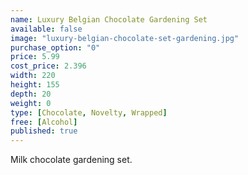 ```yaml
---
name: Luxury Belgian Chocolate Gardening Set
available: false
image: "luxury-belgian-chocolate-set-gardening.jpg"
purchase_option: "0"
price: 5.99
cost_price: 2.396
width: 220
height: 155
depth: 20
weight: 0
type: [Chocolate, Novelty, Wrapped]
free: [Alcohol]
published: true
---
```

Milk chocolate gardening set.